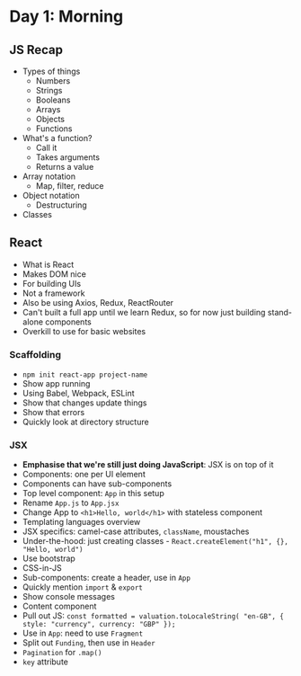 # Day 1: Morning

## JS Recap

- Types of things
    - Numbers
    - Strings
    - Booleans
    - Arrays
    - Objects
    - Functions
- What's a function?
    - Call it
    - Takes arguments
    - Returns a value
- Array notation
    - Map, filter, reduce
- Object notation
    - Destructuring
- Classes

## React
- What is React
- Makes DOM nice
- For building UIs
- Not a framework
- Also be using Axios, Redux, ReactRouter
- Can't built a full app until we learn Redux, so for now just building stand-alone components
- Overkill to use for basic websites

### Scaffolding
- `npm init react-app project-name`
- Show app running
- Using Babel, Webpack, ESLint
- Show that changes update things
- Show that errors
- Quickly look at directory structure

### JSX
- **Emphasise that we're still just doing JavaScript**: JSX is on top of it
- Components: one per UI element
- Components can have sub-components
- Top level component: `App` in this setup
- Rename `App.js` to `App.jsx`
- Change App to `<h1>Hello, world</h1>` with stateless component
- Templating languages overview
- JSX specifics: camel-case attributes, `className`, moustaches
- Under-the-hood: just creating classes - `React.createElement("h1", {}, "Hello, world")`
- Use bootstrap
- CSS-in-JS
- Sub-components: create a header, use in `App`
- Quickly mention `import` & `export`
- Show console messages
- Content component
- Pull out JS: `const formatted = valuation.toLocaleString( "en-GB", { style: "currency", currency: "GBP" });`
- Use in `App`: need to use `Fragment`
- Split out `Funding`, then use in `Header`
- `Pagination` for `.map()`
- `key` attribute
